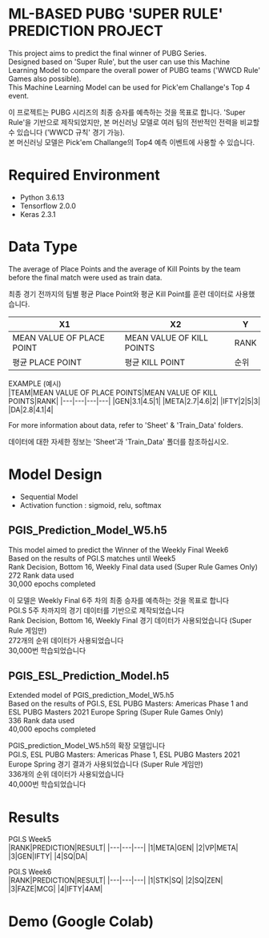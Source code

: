 # ML-BASED PUBG 'SUPER RULE' PREDICTION PROJECT  

This project aims to predict the final winner of PUBG Series.  
Designed based on 'Super Rule', but the user can use this Machine Learning Model to compare the overall power of PUBG teams ('WWCD Rule' Games also possible).  
This Machine Learning Model can be used for Pick'em Challange's Top 4 event.  
  
이 프로젝트는 PUBG 시리즈의 최종 승자를 예측하는 것을 목표로 합니다.
'Super Rule'을 기반으로 제작되었지만, 본 머신러닝 모델로 여러 팀의 전반적인 전력을 비교할 수 있습니다 ('WWCD 규칙' 경기 가능).  
본 머신러닝 모델은 Pick'em Challange의 Top4 예측 이벤트에 사용할 수 있습니다.
  
# Required Environment  
- Python 3.6.13
- Tensorflow 2.0.0
- Keras 2.3.1
  
# Data Type  
The average of Place Points and the average of Kill Points by the team before the final match were used as train data. 

최종 경기 전까지의 팀별 평균 Place Point와 평균 Kill Point를 훈련 데이터로 사용했습니다.  
  
|X1|X2|Y|
|---|---|---|
|MEAN VALUE OF PLACE POINT|MEAN VALUE OF KILL POINTS|RANK|
|평균 PLACE POINT|평균 KILL POINT|순위|
  
EXAMPLE (예시)    
|TEAM|MEAN VALUE OF PLACE POINTS|MEAN VALUE OF KILL POINTS|RANK|
|---|---|---|---|
|GEN|3.1|4.5|1|
|META|2.7|4.6|2|
|IFTY|2|5|3|
|DA|2.8|4.1|4|
  
For more information about data, refer to 'Sheet' & 'Train_Data' folders.  
  
데이터에 대한 자세한 정보는 'Sheet'과 'Train_Data' 폴더를 참조하십시오.  
  
# Model Design  
- Sequential Model
- Activation function : sigmoid, relu, softmax

## PGIS_Prediction_Model_W5.h5
This model aimed to predict the Winner of the Weekly Final Week6  
Based on the results of PGI.S matches until Week5  
Rank Decision, Bottom 16, Weekly Final data used (Super Rule Games Only)  
272 Rank data used  
30,000 epochs completed  
  
이 모델은 Weekly Final 6주 차의 최종 승자를 예측하는 것을 목표로 합니다  
PGI.S 5주 차까지의 경기 데이터를 기반으로 제작되었습니다  
Rank Decision, Bottom 16, Weekly Final 경기 데이터가 사용되었습니다 (Super Rule 게임만)  
272개의 순위 데이터가 사용되었습니다  
30,000번 학습되었습니다  
  
## PGIS_ESL_Prediction_Model.h5
Extended model of PGIS_prediction_Model_W5.h5  
Based on the results of PGI.S, ESL PUBG Masters: Americas Phase 1 and ESL PUBG Masters 2021 Europe Spring (Super Rule Games Only)  
336 Rank data used  
40,000 epochs completed   
  
PGIS_prediction_Model_W5.h5의 확장 모델입니다  
PGI.S, ESL PUBG Masters: Americas Phase 1, ESL PUBG Masters 2021 Europe Spring 경기 결과가 사용되었습니다 (Super Rule 게임만)  
336개의 순위 데이터가 사용되었습니다  
40,000번 학습되었습니다  
  
# Results  
  
PGI.S Week5  
|RANK|PREDICTION|RESULT|
|---|---|---|
|1|META|GEN|
|2|VP|META|
|3|GEN|IFTY|
|4|SQ|DA|
  
PGI.S Week6  
|RANK|PREDICTION|RESULT|
|---|---|---|
|1|STK|SQ|
|2|SQ|ZEN|
|3|FAZE|MCG|
|4|IFTY|4AM|
  
# Demo (Google Colab) 
